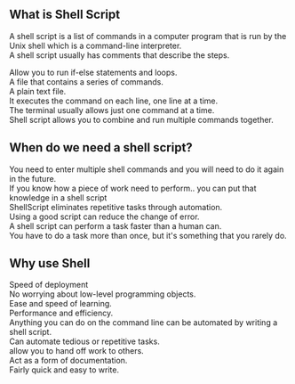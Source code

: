 <h2>What is Shell Script</h2>

<p>A shell script is a list of commands in a computer program that is run by the Unix shell which is a command-line interpreter.<br>A shell script usually has comments that describe the steps.</p>

<p>Allow you to run if-else statements and loops.<br>
A file that contains a series of commands.<br>
A plain text file.<br>
It executes the command on each line, one line at a time.<br>
The terminal usually allows just one command at a time.<br>
Shell script allows you to combine and run multiple commands together.</p>

<h2>When do we need a shell script?</h2>

<p>You need to enter multiple shell commands and you will need to do it again in the future.<br>
If you know how a piece of work need to perform.. you can put that knowledge in a shell script<br>
ShellScript eliminates repetitive tasks through automation.<br>
Using a good script can reduce the change of error.<br>
A shell script can perform a task faster than a human can.<br>
You have to do a task more than once, but it's something that you rarely do.</p>

<h2>Why use Shell</h2>

<p> Speed of deployment<br>
No worrying about low-level programming objects.<br>
Ease and speed of learning.<br>
Performance and efficiency.<br>
Anything you can do on the command line can be automated by writing a shell script.<br>
Can automate tedious or repetitive tasks.<br>
allow you to hand off work to others.<br>
Act as a form of documentation.<br>
Fairly quick and easy to write.<br>
</p>